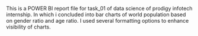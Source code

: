 This is a POWER BI report file for task_01 of data science of prodigy infotech internship. In which i concluded into bar charts of world population based on gender ratio and age ratio. I used several formatting options to enhance visibility of charts.
